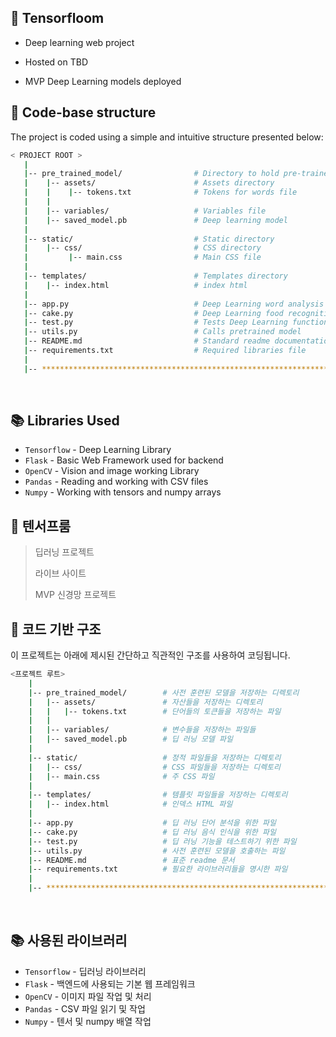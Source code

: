 ## 🤖 Tensorfloom

- Deep learning web project  

- Hosted on TBD

- MVP Deep Learning models deployed

## 📂 Code-base structure

The project is coded using a simple and intuitive structure presented below:

```bash
< PROJECT ROOT >
   |
   |-- pre_trained_model/                # Directory to hold pre-trained model
   |    |-- assets/                      # Assets directory 
   |    |    |-- tokens.txt              # Tokens for words file         
   |    |
   |    |-- variables/                   # Variables file        
   |    |-- saved_model.pb               # Deep learning model
   |
   |-- static/                           # Static directory
   |    |-- css/                         # CSS directory                     
   |         |-- main.css                # Main CSS file  
   |
   |-- templates/                        # Templates directory
   |    |-- index.html                   # index html
   |
   |-- app.py                            # Deep Learning word analysis
   |-- cake.py                           # Deep Learning food recognition
   |-- test.py                           # Tests Deep Learning function
   |-- utils.py                          # Calls pretrained model
   |-- README.md                         # Standard readme documentation
   |-- requirements.txt                  # Required libraries file
   |
   |-- ************************************************************************
```

<br />

## 📚 Libraries Used

- `Tensorflow` - Deep Learning Library
- `Flask` - Basic Web Framework used for backend
- `OpenCV` - Vision and image working Library
- `Pandas` - Reading and working with CSV files
- `Numpy` - Working with tensors and numpy arrays

## 🤖 텐서프룸

> 딥러닝 프로젝트
>
> 라이브 사이트
>
> MVP 신경망 프로젝트

## 📂 코드 기반 구조

이 프로젝트는 아래에 제시된 간단하고 직관적인 구조를 사용하여 코딩됩니다.

```bash
<프로젝트 루트>
    |
    |-- pre_trained_model/        # 사전 훈련된 모델을 저장하는 디렉토리
    |   |-- assets/               # 자산들을 저장하는 디렉토리
    |   |   |-- tokens.txt        # 단어들의 토큰들을 저장하는 파일
    |   |
    |   |-- variables/            # 변수들을 저장하는 파일들
    |   |-- saved_model.pb        # 딥 러닝 모델 파일
    |
    |-- static/                   # 정적 파일들을 저장하는 디렉토리
    |   |-- css/                  # CSS 파일들을 저장하는 디렉토리
    |   |-- main.css              # 주 CSS 파일
    |
    |-- templates/                # 템플릿 파일들을 저장하는 디렉토리
    |   |-- index.html            # 인덱스 HTML 파일
    |
    |-- app.py                    # 딥 러닝 단어 분석을 위한 파일
    |-- cake.py                   # 딥 러닝 음식 인식을 위한 파일
    |-- test.py                   # 딥 러닝 기능을 테스트하기 위한 파일
    |-- utils.py                  # 사전 훈련된 모델을 호출하는 파일
    |-- README.md                 # 표준 readme 문서
    |-- requirements.txt          # 필요한 라이브러리들을 명시한 파일
    |
    |-- ************************************************************************
```

<br />

## 📚 사용된 라이브러리

- `Tensorflow` - 딥러닝 라이브러리
- `Flask` - 백엔드에 사용되는 기본 웹 프레임워크
- `OpenCV` - 이미지 파일 작업 및 처리
- `Pandas` - CSV 파일 읽기 및 작업
- `Numpy` - 텐서 및 numpy 배열 작업
